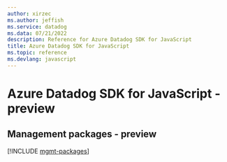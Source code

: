 ```yaml
---
author: xirzec
ms.author: jeffish
ms.service: datadog
ms.data: 07/21/2022
description: Reference for Azure Datadog SDK for JavaScript
title: Azure Datadog SDK for JavaScript
ms.topic: reference
ms.devlang: javascript
---
```

# Azure Datadog SDK for JavaScript - preview

## Management packages - preview
[!INCLUDE [mgmt-packages](datadog-mgmt-index.md)]
